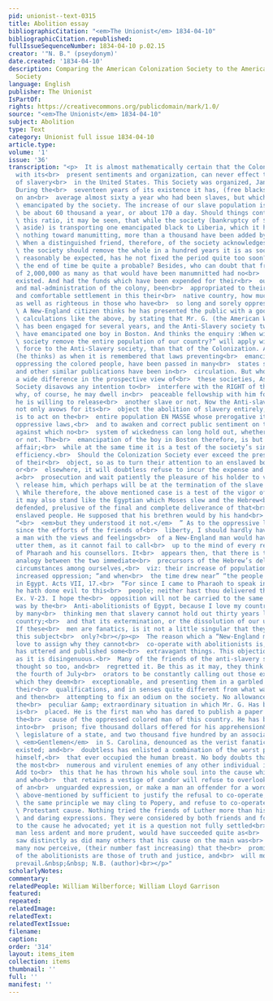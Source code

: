 ```yaml
---
pid: unionist--text-0315
title: Abolition essay
bibliographicCitation: "<em>The Unionist</em> 1834-04-10"
bibliographicCitation.republished: 
fullIssueSequenceNumber: 1834-04-10 p.02.15
creator: '"N. B." (pseydonym)'
date.created: '1834-04-10'
description: Comparing the American Colonization Society to the American Anti-Slavery
  Society
language: English
publisher: The Unionist
IsPartOf: 
rights: https://creativecommons.org/publicdomain/mark/1.0/
source: "<em>The Unionist</em> 1834-04-10"
subject: Abolition
type: Text
category: Unionist full issue 1834-04-10
article.type: 
volume: '1'
issue: '36'
transcription: "<p>  It is almost mathematically certain that the Colonization Society
  with its<br>  present sentiments and organization, can never effect the abolition
  of slavery<br>  in the United States. This Society was organized, January 14, 1817.
  During the<br>  seventeen years of its existence it has, (free blacks aside) transported
  on an<br>  average almost sixty a year who had been slaves, but which were not<br>
  \ emancipated by the society. The increase of our slave population is known to<br>
  \ be about 60 thousand a year, or about 170 a day. Should things continue in<br>
  \ this ratio, it may be seen, that while the society (bankruptcy of $40,000<br>
  \ aside) is transporting one emancipated black to Liberia, which it has done<br>
  \ nothing toward manumitting, more than a thousand have been added by births!<br>
  \ When a distinguished friend, therefore, of the society acknowledges that if<br>
  \ the society should remove the whole in a hundred years it is as soon as could<br>
  \ reasonably be expected, has he not fixed the period quite too soon? Would not<br>
  \ the end of time be quite a probable? Besides, who can doubt that from a<br>  population
  of 2,000,000 as many as that would have been manumnitted had no<br>  such society
  existed. And had the funds which have been expended for their<br>  outfit, transportation,
  and mal-administration of the colony, been<br>  appropriated to their education
  and comfortable settlement in this their<br>  native country, how much more honorable
  as well as righteous in those who have<br>  so long and sorely oppressed them!<br></p><p>
  \ A New-England citizen thinks he has presented the public with a good offset to<br>
  \ calculations like the above, by stating that Mr. G. (the American Wilberforce)<br>
  \ has been engaged for several years, and the Anti-Slavery society two years and<br>
  \ have emancipated one boy in Boston. And thinks the enquiry :When will the<br>
  \ society remove the entire population of our country?” will apply with more<br>
  \ force to the Anti-Slavery society, than that of the Colonization. And<br>  especially
  (he thinks) as when it is remembered that laws preventing<br>  emancipation and
  oppressing the colored people, have been passed in many<br>  states since the Liberator
  and other similar publications have been in<br>  circulation. But who does not see
  a wide difference in the prospective view of<br>  these societies, As the Colonization
  Society disavows any intention to<br>  interfere with the RIGHT of the slave holder,
  why, of course, he may dwell in<br>  peaceable fellowship with him forever, whether
  he is willing to release<br>  another slave or not. Now the Anti-slavery Society
  not only avows for its<br>  object the abolition of slavery entirely, but its object
  is to act on the<br>  entire population EN MASSE whose prerogative it is to remove
  oppressive laws,<br>  and to awaken and correct public sentiment on this subject,
  against which no<br>  system of wickedness can long hold out, whether legalised
  or not. The<br>  emancipation of the boy in Boston therefore, is but an incidental
  affair;<br>  while at the same time it is a test of the society’s sincerity and
  efficiency.<br>  Should the Colonization Society ever exceed the prescribed limits
  of their<br>  object, so as to turn their attention to an enslaved boy in Boston
  or<br>  elsewhere, it will doubtless refuse to incur the expense and trouble of
  a<br>  prosecution and wait patiently the pleasure of his holder to voluntarily<br>
  \ release him, which perhaps will be at the termination of the slave’s life.<br></p><p>
  \ While therefore, the above mentioned case is a test of the vigor of the<br>  society,
  it may also stand like the Egyptian which Moses slew and the Hebrew<br>  which he
  defended, prelusive of the final and complete deliverance of that<br>  unhappy and
  enslaved people. He supposed that his brethren would by his hand<br>  deliver them;
  “<br>  <em>but they understood it not.</em>  ” As to the oppressive laws enacted
  since the efforts of the friends of<br>  liberty, I should hardly have thought that
  a man with the views and feelings<br>  of a New-England man would have dared to
  utter them, as it cannot fail to call<br>  up to the mind of every reader the policy
  of Pharaoh and his counsellors. It<br>  appears then, that there is the strongest
  analogy between the two immediate<br>  precursors of the Hebrew’s deliverance, and
  circumstances among ourselves,<br>  viz: their increase of population and their
  increased oppression; “and when<br>  the time drew near” “the people grew and multiplied
  in Egypt. Acts VII, 17.<br>  “For since I came to Pharaoh to speak in thy name,
  he hath done evil to this<br>  people; neither hast thou delivered them at all.”
  Ex. V-23. I hope the<br>  opposition will not be carried to the same extent as it
  was by the<br>  Anti-abolitionists of Egypt, because I love my country. It is believed
  by many<br>  thinking men that slavery cannot hold out thirty years longer in this
  country;<br>  and that its extermination, or the dissolution of our union is near.
  If these<br>  men are fanatics, is it not a little singular that they are so on
  this subject<br>  only?<br></p><p>  The reason which a “New-England man” and others
  love to assign why they cannot<br>  co-operate with abolitionists is, that Mr.G.
  has uttered and published some<br>  extravagant things. This objection is as unsatisfactory
  as it is disingenuous.<br>  Many of the friends of the anti-slavery society have
  thought so too, and<br>  regretted it. Be this as it may, they think it unfair for
  the fourth of July<br>  orators to be constantly calling out those expressions,
  which they deem<br>  exceptionable, and presenting them in a garbled manner, without
  their<br>  qualifications, and in senses quite different from what was intended,
  and then<br>  attempting to fix an odium on the society. No allowance is made for
  the<br>  peculiar &amp; extraordinary situation in which Mr. G. Has been, and still
  is<br>  placed. He is the first man who has dared to publish a paper devoted to
  the<br>  cause of the oppressed colored man of this country. He has been thrown
  into<br>  prison; five thousand dollars offered for his apprehension&nbsp; by the<br>
  \ legislature of a state, and two thousand five hundred by an association of<br>
  \ <em>Gentlemen</em>  in S. Carolina, denounced as the verist fanatic that ever
  existed; and<br>  doubtless has enlisted a combination of the worst passions against
  himself,<br>  that ever occupied the human breast. No body doubts that Mr. G. has
  the most<br>  numerous and virulent enemies of any other individual in this country.
  Add to<br>  this that he has thrown his whole soul into the cause which he pleads,
  and who<br>  that retains a vestige of candor will refuse to overlook the sally
  of an<br>  unguarded expression, or make a man an offender for a word? If the objection<br>
  \ above-mentioned by sufficient to justify the refusal to co-operate, why, on<br>
  \ the same principle we may cling to Popery, and refuse to co-operate in the<br>
  \ Protestant cause. Nothing tried the friends of Luther more than his violent<br>
  \ and daring expressions. They were considered by both friends and foes as<br>  injurious
  to the cause he advocated; yet it is a question not fully settled<br>  whether a
  man less ardent and more prudent, would have succeeded quite as<br>  well. He //
  saw distinctly as did many others that his cause on the main was<br>  right; and
  many now perceive, (their number fast increasing) that the<br>  prominent features
  of the abolitionists are those of truth and justice, and<br>  will most assuredly
  prevail.&nbsp;&nbsp; N.B. (author)<br></p>"
scholarlyNotes: 
commentary: 
relatedPeople: William Wilberforce; William Lloyd Garrison
featured: 
repeated: 
relatedImage: 
relatedText: 
relatedTextIssue: 
filename: 
caption: 
order: '314'
layout: items_item
collection: items
thumbnail: ''
full: ''
manifest: ''
---
```

